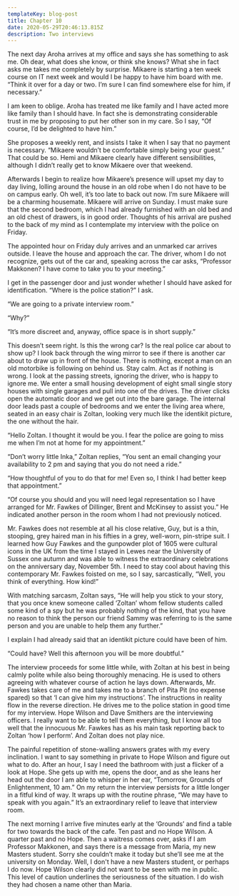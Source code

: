 ```yaml
---
templateKey: blog-post
title: Chapter 10
date: 2020-05-29T20:46:13.815Z
description: Two interviews
---
```

The next day Aroha arrives at my office and says she has something to ask me. Oh dear, what does she know, or think she knows? What she in fact asks me takes me completely by surprise. Mikaere is starting a ten week course on IT next week and would I be happy to have him board with me. “Think it over for a day or two. I’m sure I can find somewhere else for him, if necessary.”



I am keen to oblige. Aroha has treated me like family and I have acted more like family than I should have. In fact she is demonstrating considerable trust in me by proposing to put her other son in my care. So I say, “Of course, I’d be delighted to have him.”



She proposes a weekly rent, and insists I take it when I say that no payment is necessary. “Mikaere wouldn’t be comfortable simply being your guest.” That could be so. Hemi and Mikaere clearly have different sensibilities, although I didn’t really get to know Mikaere over that weekend.



Afterwards I begin to realize how Mikaere’s presence will upset my day to day living, lolling around the house in an old robe when I do not have to be on campus early. Oh well, it’s too late to back out now. I’m sure Mikaere will be a charming housemate. Mikaere will arrive on Sunday. I must make sure that the second bedroom, which I had already furnished with an old bed and an old chest of drawers, is in good order. Thoughts of his arrival are pushed to the back of my mind as I contemplate my interview with the police on Friday.



The appointed hour on Friday duly arrives and an unmarked car arrives outside. I leave the house and approach the car. The driver, whom I do not recognize, gets out of the car and, speaking across the car asks, “Professor Makkonen? I have come to take you to your meeting.”



I get in the passenger door and just wonder whether I should have asked for identification. “Where is the police station?” I ask.



“We are going to a private interview room.”



“Why?”



“It’s more discreet and, anyway, office space is in short supply.”



This doesn’t seem right. Is this the wrong car? Is the real police car about to show up? I look back through the wing mirror to see if there is another car about to draw up in front of the house. There is nothing, except a man on an old motorbike is following on behind us. Stay calm. Act as if nothing is wrong. I look at the passing streets, ignoring the driver, who is happy to ignore me. We enter a small housing development of eight small single story houses with single garages and pull into one of the drives. The driver clicks open the automatic door and we get out into the bare garage. The internal door leads past a couple of bedrooms and we enter the living area where, seated in an easy chair is Zoltan, looking very much like the identikit picture, the one without the hair.



“Hello Zoltan. I thought it would be you. I fear the police are going to miss me when I’m not at home for my appointment.”



“Don’t worry little Inka,” Zoltan replies, “You sent an email changing your availability to 2 pm and saying that you do not need a ride.”



“How thoughtful of you to do that for me! Even so, I think I had better keep that appointment.”



“Of course you should and you will need legal representation so I have arranged for Mr. Fawkes of Dillinger, Brent and McKinsey to assist you.” He indicated another person in the room whom I had not previously noticed.



Mr. Fawkes does not resemble at all his close relative, Guy, but is a thin, stooping, grey haired man in his fifties in a grey, well-worn, pin-stripe suit. I learned how Guy Fawkes and the gunpowder plot of 1605 were cultural icons in the UK from the time I stayed in Lewes near the University of Sussex one autumn and was able to witness the extraordinary celebrations on the anniversary day, November 5th. I need to stay cool about having this contemporary Mr. Fawkes foisted on me, so I say, sarcastically, “Well, you think of everything. How kind!”



With matching sarcasm, Zoltan says, “He will help you stick to your story, that you once knew someone called ‘Zoltan’ whom fellow students called some kind of a spy but he was probably nothing of the kind, that you have no reason to think the person our friend Sammy was referring to is the same person and you are unable to help them any further.”



I explain I had already said that an identikit picture could have been of him.



“Could have? Well this afternoon you will be more doubtful.”



The interview proceeds for some little while, with Zoltan at his best in being calmly polite while also being thoroughly menacing. He is used to others agreeing with whatever course of action he lays down. Afterwards, Mr. Fawkes takes care of me and takes me to a branch of Pita Pit (no expense spared) so that ‘I can give him my instructions’. The instructions in reality flow in the reverse direction. He drives me to the police station in good time for my interview. Hope Wilson and Dave Smithers are the interviewing officers. I really want to be able to tell them everything, but I know all too well that the innocuous Mr. Fawkes has as his main task reporting back to Zoltan ‘how I perform’. And Zoltan does not play nice.



The painful repetition of stone-walling answers grates with my every inclination. I want to say something in private to Hope Wilson and figure out what to do. After an hour, I say I need the bathroom with just a flicker of a look at Hope. She gets up with me, opens the door, and as she leans her head out the door I am able to whisper in her ear, “Tomorrow, Grounds of Enlightenment, 10 am.” On my return the interview persists for a little longer in a fitful kind of way. It wraps up with the routine phrase, “We may have to speak with you again.” It’s an extraordinary relief to leave that interview room.



The next morning I arrive five minutes early at the ‘Grounds’ and find a table for two towards the back of the cafe. Ten past and no Hope Wilson. A quarter past and no Hope. Then a waitress comes over, asks if I am Professor Makkonen, and says there is a message from Maria, my new Masters student. Sorry she couldn’t make it today but she’ll see me at the university on Monday. Well, I don't have a new Masters student, or perhaps I do now. Hope Wilson clearly did not want to be seen with me in public. This level of caution underlines the seriousness of the situation. I do wish they had chosen a name other than Maria.